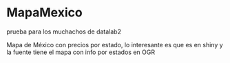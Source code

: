 # MapaMexico
prueba para los muchachos de datalab2

Mapa de México con precios por estado, lo interesante es que es en shiny y la fuente tiene el mapa con info por estados en OGR
